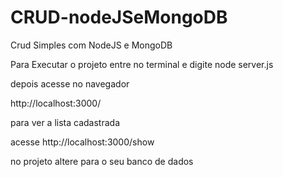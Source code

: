 # CRUD-nodeJSeMongoDB
Crud Simples com NodeJS e MongoDB 

Para Executar o projeto 
entre no terminal e digite node server.js

depois acesse no navegador 

http://localhost:3000/ 

para ver a lista cadastrada 

acesse http://localhost:3000/show

no projeto altere para o seu banco de dados
